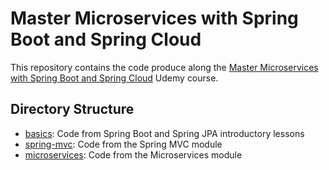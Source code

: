 # Master Microservices with Spring Boot and Spring Cloud

This repository contains the code produce along the [Master Microservices with Spring Boot and Spring Cloud](https://www.udemy.com/course/microservices-with-spring-boot-and-spring-cloud) Udemy course.

## Directory Structure

- [basics](/basics): Code from Spring Boot and Spring JPA introductory lessons
- [spring-mvc](/spring-mvc): Code from the Spring MVC module
- [microservices](/microservices): Code from the Microservices module